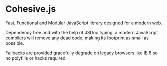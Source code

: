 Cohesive.js
===========

Fast, Functional and Modular JavaScript library designed for a modern web.

Dependency free and with the help of JSDoc typing, a modern JavaScript compilers will remove any dead code, making its footprint as small as possible.

Fallbacks are provided gracefully degrade on legacy browsers like IE 6 so no polyfills or hacks required.
